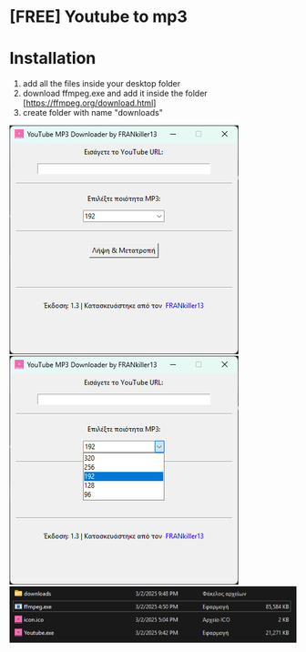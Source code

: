 # [FREE] Youtube to mp3
# Installation

1. add all the files inside your desktop folder
2. download ffmpeg.exe and add it inside the folder [https://ffmpeg.org/download.html]
3. create folder with name "downloads"


![](https://raw.githubusercontent.com/FRANkiller13/Youtube-to-MP3/refs/heads/main/Photo1.png) ![](https://raw.githubusercontent.com/FRANkiller13/Youtube-to-MP3/refs/heads/main/photo2.png)  
![](https://raw.githubusercontent.com/FRANkiller13/Youtube-to-MP3/refs/heads/main/photo3.png)  


